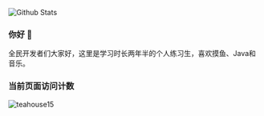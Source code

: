![Github Stats](https://github-readme-stats.vercel.app/api?username=teahouse15)

### 你好 👋

全民开发者们大家好，这里是学习时长两年半的个人练习生，喜欢摸鱼、Java和音乐。


### 当前页面访问计数

![teahouse15](https://count.getloli.com/get/@teahouse15)
